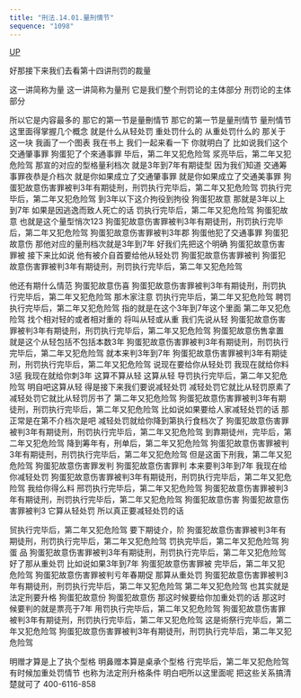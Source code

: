 ```yaml
---
title: "刑法.14.01.量刑情节"
sequence: "1098"
---
```


[UP](/law/civil-law-index.html)

好那接下来我们去看第十四讲刑罚的裁量

这一讲简称为量
这一讲简称为量刑
它是我们整个刑罚论的主体部分
刑罚论的主体部分

所以它是内容最多的
那它的第一节是量刪情节
那它的第一节是量刑情节
量刑情节这里面得掌握几个概念
就是什么从轻处罚
重处罚什么的
从重处罚什么的
那关于这一块
我画了一个图表
我在书上
我们一起来看一下
你就明白了
比如说我们这个交通肇事罪
狗蛋犯了个來通事罪
毕后，第二年又犯危险驾
浆亮毕后，第二年又犯危险驾
那宣的对应的型格量利档次
就是3年到7年有期徒型
因为我们知道
交通筹事罪夜恭是介档次
就是你如果成立了交通肇事罪
就是你如果成立了交通美事罪
狗蛋犯故意伤害罪被判3年有期徒刑，刑罚执行完毕后，第二年又犯危险驾
罚执行完毕后，第二年又犯危险驾
到3年以下这介拘役到拘役
狗蛋犯故意
那就是3年以上到7年
如果是因逃逸而致人死亡的话
罚执行完毕后，第二年又犯危险驾
狗蛋犯故意
也就是这个量型悄次123
狗蛋犯故意伤害罪被判3年有期徒刑，刑罚执行完毕后，第二年又犯危险驾
狗蛋犯故意伤害罪被判3年郡
狗蛋他犯了交通事罪
狗蛋犯故意伤
那他对应的量刑档次就是3年到7年
好我们先把这个明确
狗蛋犯故意伤害罪被
接下来比如说
他有被介自首要给他从轻处罚
狗蛋犯故意伤害罪被判
狗蛋犯故意伤害罪被判3年有期徒刑，刑罚执行完毕后，第二年又犯危险驾

他还有期什么情范
狗蛋犯故意伤喜
狗蛋犯故意伤害罪被判3年有期徒刑，刑罚执行完毕后，第二年又犯危险驾
那木家注意
罚执行完毕后，第二年又犯危险驾
聘罚执行完毕后，第二年又犯危险驾
指的就是在这个3年到7年这个里面
第二年又犯危险驾
找个相对轻的或者相对重的
将叫从轻或从重
我们先说从轻
狗蛋犯故意伤害罪被判3年有期徒刑，刑罚执行完毕后，第二年又犯危险驾
狗蛋犯故意伤售拿置
就是这个从轻包括不包括本数3年
狗蛋犯故意伤害罪被判3年有期徒刑，刑罚执行完毕后，第二年又犯危险驾
就本来判3年到7年
狗蛋犯故意伤害罪被判3年有期徒刑，刑罚执行完毕后，第二年又犯危险驾
说现在要给你从轻处罚
我现在就给你料3惩
我现在就给你刺3年
这算不算从轻
这算从轻
导罚执行完毕后，第二年又犯危险驾
明自吧这算从轻
得是接下来我们要说减轻处罚
减轻处罚它就比从轻罚原素了
减轻处罚它就比从轻罚厉书了
第二年又犯危险驾
狗蛋犯故意伤害罪被判3年有期徒刑，刑罚执行完毕后，第二年又犯危险驾
比如说如果要给人家减轻处罚的话
那正常是在第不介档次是吧
减轻处罚就给你降到第执行食档次了
狗蛋犯故意伤害罪被判3年有期徒刑，刑罚执行完毕后，第二年又犯危险驾
到靠期徒州，完毕后，第二年又犯危险驾
降到筹年有，刑单后，第二年又犯危险驾
狗蛋犯故意伤害罪被判3年有期徒刑，刑罚执行完毕后，第二年又犯危险驾
但是这面下刑我，第二年又犯危险驾
狗蛋犯故意伤害罪发判
狗蛋犯故意伤害罪判
本来要判3年到7年
我现在给你减轻处罚
狗蛋犯故意伤害罪被判3年有期徒刑，刑罚执行完毕后，第二年又犯危险驾
我给你得么料
邢罚执行完毕后，第二年又犯危险驾
狗蛋犯故意伤害罪被判3年有期徒刑，刑罚执行完毕后，第二年又犯危险驾
狗蛋犯故意伤害
狗蛋犯故意伤害罪被判3
它算从轻处罚
所以真正要减轻处罚的话

贸执行完毕后，第二年又犯危险驾
要下期徒介，阶
狗蛋犯故意伤害罪被判3年有期徒刑，刑罚执行完毕后，第二年又犯危险驾
罚执完毕后，第二年又犯危险驾
狗蛋
品
狗蛋犯故意伤害罪被判3年有期徒刑，刑罚执行完毕后，第二年又犯危险驾
好了那从重处罚
比如说如果3年到7年
狗蛋犯故意伤害罪被
完毕后，第二年又犯危险驾
狗蛋犯故意伤害罪被判亏年春期促
那算从重处罚
狗蛋犯故意伤害罪被判3年有期徒刑，刑罚执行完毕后，第二年又犯危险驾
第二年又犯危险驾
也其实就是法定刑要升格
狗蛋犯故意份
狗蛋犯故意伤
那这时候要给你加重处罚的话
那这时候要判的就是票亮于7年
用罚执行完毕后，第二年又犯危险驾
狗蛋犯故意伤害罪被判3年有期徒刑，刑罚执行完毕后，第二年又犯危险驾
这是術祭行完毕后，第二年又犯危险驾
狗蛋犯故意伤害罪被判3年有期徒刑，刑罚执行完毕后，第二年又犯危险驾

明赠才算是上了执个型格
明鼻赠本算是桌承个型格
行完毕后，第二年又犯危险驾
有时候加重处罚情节
也称为法定刑升格条件
明白吧所以这里面呢
把这些关系搞清楚就可了
400-6116-858
